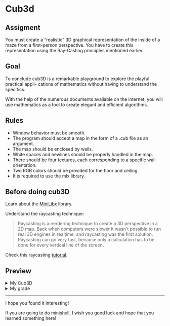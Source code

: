 # Cub3d

## Assigment

You must create a “realistic” 3D graphical
representation of the inside of a maze from a
first-person perspective. 
You have to create this
representation using the Ray-Casting principles
mentioned earlier.

## Goal

To conclude cub3D is a remarkable playground to explore the playful practical appli-
cations of mathematics without having to understand the specifics.

With the help of the numerous documents available on the internet, you will use
mathematics as a tool to create elegant and efficient algorithms.

## Rules

  -  Window behavior must be smooth.
  -  The program should accept a map in the form of a .cub file as an argument.
  -  The map should be enclosed by walls.
  -  White spaces and newlines should be properly handled in the map.
  -  There should be four textures, each corresponding to a specific wall orientation.
  -  Two RGB colors should be provided for the floor and ceiling.
  -  It is required to use the mlx library.

## Before doing cub3D

Learn about the <a href="https://harm-smits.github.io/42docs/libs/minilibx/getting_started.html">MiniLibx</a> library.

Understand the raycasting technique:

> Raycasting is a rendering technique to create a 3D perspective in a 2D map. Back when computers were slower it wasn't possible to run real 3D engines in realtime, and raycasting was the first solution. Raycasting can go very fast, because only a calculation has to be done for every vertical line of the screen.

Check this raycasting <a href="https://github.com/vinibiavatti1/RayCastingTutorial">tutorial</a>.

## Preview

<details><summary>My Cub3D</summary>
  
![ezgif com-video-to-gif](https://github.com/rafaelcoias/42_cub3D/assets/91686183/ae67fe45-68e6-4428-b445-3a56d9d657e4)
  
</details>

<details><summary>My grade</summary>
  
![Screenshot from 2023-08-30 04-29-23](https://github.com/rafaelcoias/42_cub3D/assets/91686183/e3df6f15-7e9e-41e4-9ce1-5dc6e8a5b83c)
  
</details>

<hr>

I hope you found it interesting!

If you are going to do minishell, I wish you good luck and hope that you learned something here!
